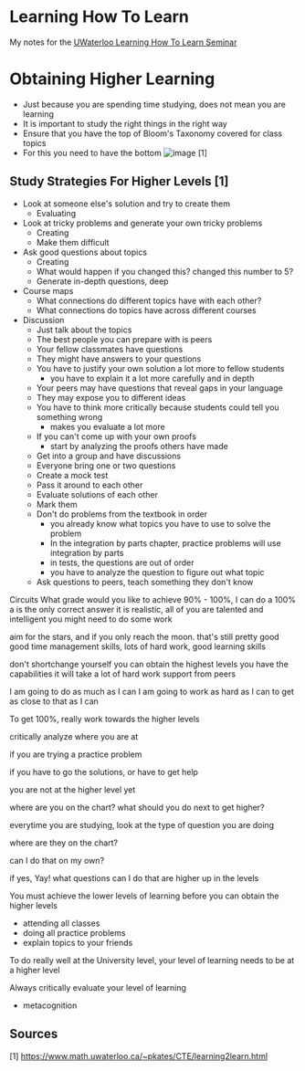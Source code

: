 # Learning How To Learn
My notes for the [UWaterloo Learning How To Learn Seminar](https://www.math.uwaterloo.ca/~pkates/CTE/learning2learn.html)

# Obtaining Higher Learning
- Just because you are spending time studying, does not mean you are learning
- It is important to study the right things in the right way
- Ensure that you have the top of Bloom's Taxonomy covered for class topics
- For this you need to have the bottom
 ![image](https://user-images.githubusercontent.com/45014214/126075520-a6031b61-1ff2-40c8-aa0b-324aabdef1b2.png) [1]

## Study Strategies For Higher Levels [1]
- Look at someone else's solution and try to create them
  - Evaluating
- Look at tricky problems and generate your own tricky problems
  - Creating
  - Make them difficult
- Ask good questions about topics
  - Creating
  - What would happen if you changed this? changed this number to 5?
  - Generate in-depth questions, deep
- Course maps
  - What connections do different topics have with each other?
  - What connections do topics have across different courses
- Discussion
  - Just talk about the topics
  - The best people you can prepare with is peers
  - Your fellow classmates have questions
  - They might have answers to your questions
  - You have to justify your own solution a lot more to fellow students
    - you have to explain it a lot more carefully and in depth
  - Your peers may have questions that reveal gaps in your language
  - They may expose you to different ideas
  - You have to think more critically because students could tell you something wrong
    - makes you evaluate a lot more
  - If you can't come up with your own proofs
    - start by analyzing the proofs others have made
  - Get into a group and have discussions
  - Everyone bring one or two questions
  - Create a mock test
  - Pass it around to each other
  - Evaluate solutions of each other
  - Mark them
  - Don't do problems from the textbook in order
    - you already know what topics you have to use to solve the problem
    - In the integration by parts chapter, practice problems will use integration by parts
    - in tests, the questions are out of order
    - you have to analyze the question to figure out what topic
  - Ask questions to peers, teach something they don't know

Circuits
What grade would you like to achieve 90% - 100%, I can do a 100%
a is the only correct answer
it is realistic, all of you are talented and intelligent
you might need to do some work

aim for the stars, and if you only reach the moon. that's still pretty good
good time management skills, lots of hard work, good learning skills

don't shortchange yourself
you can obtain the highest levels
you have the capabilities
it will take a lot of hard work
support from peers

I am going to do as much as I can
I am going to work as hard as I can to get as close to that as I can

To get 100%, really work towards the higher levels

critically analyze where you are at

if you are trying a practice problem

if you have to go the solutions, or have to get help

you are not at the higher level yet

where are you on the chart? what should you do next to get higher?

everytime you are studying, look at the type of question you are doing

where are they on the chart?

can I do that on my own?

if yes, Yay! what questions can I do that are higher up in the levels

You must achieve the lower levels of learning before you can obtain the higher levels
- attending all classes
- doing all practice problems
- explain topics to your friends

To do really well at the University level, your level of learning needs to be at a higher level


Always critically evaluate your level of learning
- metacognition


## Sources
[1] https://www.math.uwaterloo.ca/~pkates/CTE/learning2learn.html

